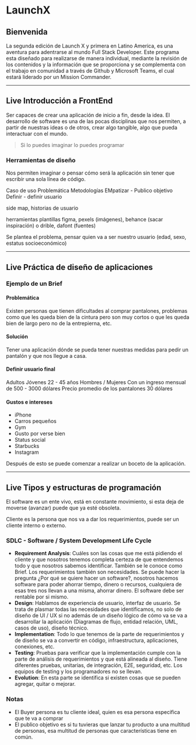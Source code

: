 # LaunchX

## Bienvenida

La segunda edición de Launch X y primera en Latino America, es una aventura para adentrarse al mundo Full Stack Developer. Este programa esta diseñado para realizarse de manera individual, mediante la revisión de los contenidos y la información que se proporciona y se complementa con el trabajo en comunidad a través de Github y Microsoft Teams, el cual estará liderado por un Mission Commander.

---

## Live Introducción a FrontEnd

Ser capaces de crear una aplicación de inicio a fin, desde la idea. El desarrollo de software es una de las pocas disciplinas que nos permiten, a partir de nuestras ideas o de otros, crear algo tangible, algo que pueda interactuar con el mundo.
> Si lo puedes imaginar lo puedes programar

### Herramientas de diseño

Nos permiten imaginar o pensar cómo será la aplicación sin tener que escribir una sola línea de código.

Caso de uso
Problemática
Metodologías
EMpatizar - Publico objetivo
Definir - definir usuario

side map, historias de usuario

herramientas
plantillas figma, pexels (imágenes), behance (sacar inspiración) o drible, dafont (fuentes)

Se plantea el problema, pensar quien va a ser nuestro usuario (edad, sexo, estatus socioeconómico)

---

## Live Práctica de diseño de aplicaciones

### Ejemplo de un Brief

#### Problemática

Existen personas que tienen dificultades al comprar pantalones, problemas como que les queda bien de la cintura pero son muy cortos o que les queda bien de largo pero no de la entrepierna, etc.

#### Solución

Tener una aplicación dónde se pueda tener nuestras medidas para pedir un pantalón y que nos llegue a casa.

#### Definir usuario final

Adultos Jóvenes 22 - 45 años
Hombres / Mujeres
Con un ingreso mensual de 500 - 3000 dólares
Precio promedio de los pantalones 30 dólares

#### **Gustos e intereses**

- iPhone
- Carros pequeños
- Gym
- Gusto por verse bien
- Status social
- Starbucks
- Instagram

Después de esto se puede comenzar a realizar un boceto de la aplicación.

---

## Live Tipos y estructuras de programación

El software es un ente vivo, está en constante movimiento, si esta deja de moverse (avanzar) puede que ya esté obsoleta.

Cliente es la persona que nos va a dar los requerimientos, puede ser un cliente interno o externo.

### SDLC - Software / System Development Life Cycle

- **Requirement Analysis**: Cuáles son las cosas que me está pidiendo el cliente y que nosotros tenemos completa certeza de que entendemos todo y que nosotros sabemos identificar. También se le conoce como Brief. Los requerimientos también son necesidades. Se puede hacer la pregunta ¿Por qué se quiere hacer un software?, nosotros hacemos software para poder ahorrar tiempo, dinero o recursos, cualquiera de esas tres nos llevan a una misma, ahorrar dinero. El software debe ser rentable por si mismo.
- **Design**: Hablamos de experiencia de usuario, interfaz de usuario. Se trata de plasmar todas las necesidades que identificamos, no solo de diseño de UI / UX si no además de un diseño lógico de cómo va se va a desarrollar la aplicación (Diagramas de flujo, entidad relación, UML, casos de uso), diseño técnico.
- **Implementation**: Todo lo que tenemos de la parte de requerimientos y de diseño se va a convertir en código, infraestructura, aplicaciones, conexiones, etc.
- **Testing**: Pruebas para verificar que la implementación cumple con la parte de análisis de requerimientos y que está alineada al diseño. Tiene diferentes pruebas, unitarias, de integración, E2E, seguridad, etc. Los equipos de testing y los programadores no se llevan.
- **Evolution**: En esta parte se identifica si existen cosas que se pueden agregar, quitar o mejorar.

### Notas

- El Buyer persona es tu cliente ideal, quien es esa persona especifica que te va a comprar
- El publico objetivo es si tu tuvieras que lanzar tu producto a una multitud de personas, esa multitud de personas que características tiene en común.
